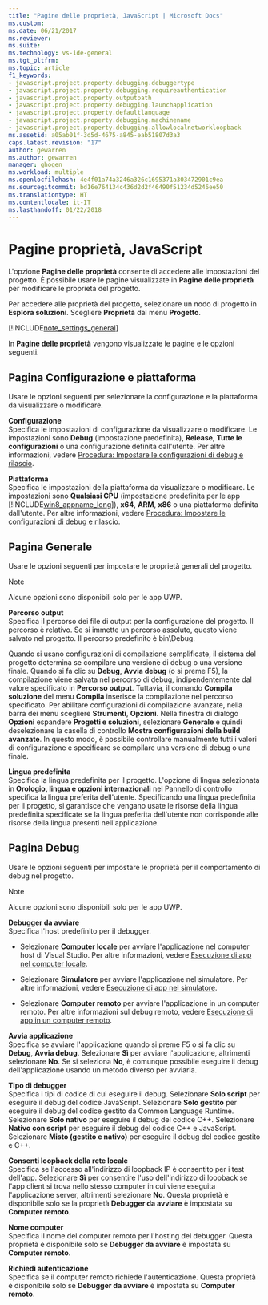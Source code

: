 ```yaml
---
title: "Pagine delle proprietà, JavaScript | Microsoft Docs"
ms.custom: 
ms.date: 06/21/2017
ms.reviewer: 
ms.suite: 
ms.technology: vs-ide-general
ms.tgt_pltfrm: 
ms.topic: article
f1_keywords:
- javascript.project.property.debugging.debuggertype
- javascript.project.property.debugging.requireauthentication
- javascript.project.property.outputpath
- javascript.project.property.debugging.launchapplication
- javascript.project.property.defaultlanguage
- javascript.project.property.debugging.machinename
- javascript.project.property.debugging.allowlocalnetworkloopback
ms.assetid: a05ab01f-3d5d-4675-a845-eab51807d3a3
caps.latest.revision: "17"
author: gewarren
ms.author: gewarren
manager: ghogen
ms.workload: multiple
ms.openlocfilehash: 4e4f01a74a3246a326c1695371a303472901c9ea
ms.sourcegitcommit: bd16e764134c436d2d2f46490f51234d5246ee50
ms.translationtype: HT
ms.contentlocale: it-IT
ms.lasthandoff: 01/22/2018
---
```

# <a name="property-pages-javascript"></a>Pagine proprietà, JavaScript
L'opzione **Pagine delle proprietà** consente di accedere alle impostazioni del progetto. È possibile usare le pagine visualizzate in **Pagine delle proprietà** per modificare le proprietà del progetto.  

Per accedere alle proprietà del progetto, selezionare un nodo di progetto in **Esplora soluzioni**. Scegliere **Proprietà** dal menu **Progetto**.  

[!INCLUDE[note_settings_general](../../data-tools/includes/note_settings_general_md.md)]  

In **Pagine delle proprietà** vengono visualizzate le pagine e le opzioni seguenti.  

## <a name="configuration-and-platform-page"></a>Pagina Configurazione e piattaforma  
 Usare le opzioni seguenti per selezionare la configurazione e la piattaforma da visualizzare o modificare.  

 **Configurazione**  
 Specifica le impostazioni di configurazione da visualizzare o modificare. Le impostazioni sono **Debug** (impostazione predefinita), **Release**, **Tutte le configurazioni** o una configurazione definita dall'utente. Per altre informazioni, vedere [Procedura: Impostare le configurazioni di debug e rilascio](../../debugger/how-to-set-debug-and-release-configurations.md).  

 **Piattaforma**  
 Specifica le impostazioni della piattaforma da visualizzare o modificare. Le impostazioni sono **Qualsiasi CPU** (impostazione predefinita per le app [!INCLUDE[win8_appname_long](../../debugger/includes/win8_appname_long_md.md)]), **x64**, **ARM**, **x86** o una piattaforma definita dall'utente. Per altre informazioni, vedere [Procedura: Impostare le configurazioni di debug e rilascio](../../debugger/how-to-set-debug-and-release-configurations.md).  

## <a name="general-page"></a>Pagina Generale  
 Usare le opzioni seguenti per impostare le proprietà generali del progetto.  

> [!NOTE]
>  Alcune opzioni sono disponibili solo per le app UWP.  

 **Percorso output**  
 Specifica il percorso dei file di output per la configurazione del progetto. Il percorso è relativo. Se si immette un percorso assoluto, questo viene salvato nel progetto. Il percorso predefinito è bin\Debug.  

 Quando si usano configurazioni di compilazione semplificate, il sistema del progetto determina se compilare una versione di debug o una versione finale. Quando si fa clic su **Debug**, **Avvia debug** (o si preme F5), la compilazione viene salvata nel percorso di debug, indipendentemente dal valore specificato in **Percorso output**. Tuttavia, il comando **Compila soluzione** del menu **Compila** inserisce la compilazione nel percorso specificato. Per abilitare configurazioni di compilazione avanzate, nella barra dei menu scegliere **Strumenti**, **Opzioni**. Nella finestra di dialogo **Opzioni** espandere **Progetti e soluzioni**, selezionare **Generale** e quindi deselezionare la casella di controllo **Mostra configurazioni della build avanzate**. In questo modo, è possibile controllare manualmente tutti i valori di configurazione e specificare se compilare una versione di debug o una finale.  

 **Lingua predefinita**  
 Specifica la lingua predefinita per il progetto. L'opzione di lingua selezionata in **Orologio, lingua e opzioni internazionali** nel Pannello di controllo specifica la lingua preferita dell'utente. Specificando una lingua predefinita per il progetto, si garantisce che vengano usate le risorse della lingua predefinita specificate se la lingua preferita dell'utente non corrisponde alle risorse della lingua presenti nell'applicazione.  

## <a name="debug-page"></a>Pagina Debug  
 Usare le opzioni seguenti per impostare le proprietà per il comportamento di debug nel progetto.  

> [!NOTE]
>  Alcune opzioni sono disponibili solo per le app UWP.  

 **Debugger da avviare**  
 Specifica l'host predefinito per il debugger.  

-   Selezionare **Computer locale** per avviare l'applicazione nel computer host di Visual Studio. Per altre informazioni, vedere [Esecuzione di app nel computer locale](../../debugger/run-windows-store-apps-on-the-local-machine.md).  

-   Selezionare **Simulatore** per avviare l'applicazione nel simulatore. Per altre informazioni, vedere [Esecuzione di app nel simulatore](../../debugger/run-windows-store-apps-in-the-simulator.md).  

-   Selezionare **Computer remoto** per avviare l'applicazione in un computer remoto. Per altre informazioni sul debug remoto, vedere [Esecuzione di app in un computer remoto](../../debugger/run-windows-store-apps-on-a-remote-machine.md).  

**Avvia applicazione**  
Specifica se avviare l'applicazione quando si preme F5 o si fa clic su **Debug**, **Avvia debug**. Selezionare **Sì** per avviare l'applicazione, altrimenti selezionare **No**. Se si seleziona **No**, è comunque possibile eseguire il debug dell'applicazione usando un metodo diverso per avviarla.  

**Tipo di debugger**  
Specifica i tipi di codice di cui eseguire il debug. Selezionare **Solo script** per eseguire il debug del codice JavaScript. Selezionare **Solo gestito** per eseguire il debug del codice gestito da Common Language Runtime. Selezionare **Solo nativo** per eseguire il debug del codice C++. Selezionare **Nativo con script** per eseguire il debug del codice C++ e JavaScript. Selezionare **Misto (gestito e nativo)** per eseguire il debug del codice gestito e C++.  

**Consenti loopback della rete locale**  
Specifica se l'accesso all'indirizzo di loopback IP è consentito per i test dell'app. Selezionare **Sì** per consentire l'uso dell'indirizzo di loopback se l'app client si trova nello stesso computer in cui viene eseguita l'applicazione server, altrimenti selezionare **No**. Questa proprietà è disponibile solo se la proprietà **Debugger da avviare** è impostata su **Computer remoto**.  

**Nome computer**  
Specifica il nome del computer remoto per l'hosting del debugger. Questa proprietà è disponibile solo se **Debugger da avviare** è impostata su **Computer remoto**.  

**Richiedi autenticazione**  
Specifica se il computer remoto richiede l'autenticazione. Questa proprietà è disponibile solo se **Debugger da avviare** è impostata su **Computer remoto**.

